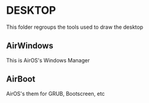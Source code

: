 # DESKTOP

This folder regroups the tools used to draw the desktop

## AirWindows

This is AirOS's Windows Manager

## AirBoot

AirOS's them for GRUB, Bootscreen, etc